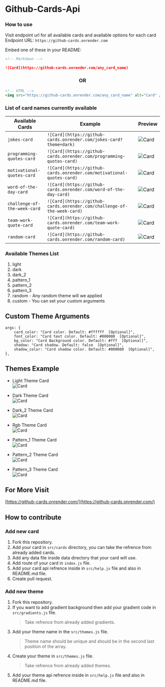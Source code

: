 # Github-Cards-Api

### How to use

Visit endpoint url for all available cards and available options for each card <br/>
Endpoint URL: `https://github-cards.onrender.com`

Embed one of these in your README:

```md
<!-- Markdown -->

![Card](https://github-cards.onrender.com/any_card_name)
```

<h3 align="center">OR</h3>

```html
<!-- HTML -->
<img src="https://github-cards.onrender.com/any_card_name" alt="Card" />
```

### List of card names currently available

| Available Cards | Example | Preview |
| --------------- | ------- | ------- |
| `jokes-card` | `![Card](https://github-cards.onrender.com/jokes-card?theme=dark)` | ![Card](https://github-cards.onrender.com/jokes-card?theme=dark) |
| `programming-quotes-card` | `![Card](https://github-cards.onrender.com/programming-quotes-card)` | ![Card](https://github-cards.onrender.com/programming-quotes-card) |
| `motivational-quotes-card` | `![Card](https://github-cards.onrender.com/motivational-quotes-card)` | ![Card](https://github-cards.onrender.com/motivational-quotes-card) |
| `word-of-the-day-card` | `![Card](https://github-cards.onrender.com/word-of-the-day-card)` | ![Card](https://github-cards.onrender.com/word-of-the-day-card) |
| `challenge-of-the-week-card` | `![Card](https://github-cards.onrender.com/challenge-of-the-week-card)` | ![Card](https://github-cards.onrender.com/challenge-of-the-week-card) |
| `team-work-quote-card` | `![Card](https://github-cards.onrender.com/team-work-quote-card)` | ![Card](https://github-cards.onrender.com/team-work-quote-card) |
| `random-card` | `![Card](https://github-cards.onrender.com/random-card)` | ![Card](https://github-cards.onrender.com/random-card) |

### Available Themes List

1. light
2. dark
3. dark_2
4. pattern_1
5. pattern_2
6. pattern_3
7. random - Any random theme will we applied
8. custom - You can set your custom arguments

## Custom Theme Arguments

```JS
args: {
    card_color: "Card color. Default: #ffffff  [Optional]",
    font_color: "Card text color. Default: #000000  [Optional]",
    bg_color: "Card Background color. Default: #fff  [Optional]",
    shadow: "Card shadow. Default: false  [Optional]",
    shadow_color: "Card shadow color. Default: #000000  [Optional]",
},
```

## Themes Example

- Light Theme Card <br/>
  ![Card](https://github-cards.onrender.com/jokes-card?theme=light)

- Dark Theme Card <br/>
  ![Card](https://github-cards.onrender.com/jokes-card?theme=dark)

- Dark_2 Theme Card <br/>
  ![Card](https://github-cards.onrender.com/jokes-card?theme=dark_2)

- Rgb Theme Card <br/>
  ![Card](https://github-cards.onrender.com/jokes-card?theme=rgb)

- Pattern_1 Theme Card <br/>
  ![Card](https://github-cards.onrender.com/jokes-card?theme=pattern_1)

- Pattern_2 Theme Card <br/>
  ![Card](https://github-cards.onrender.com/jokes-card?theme=pattern_2)

- Pattern_3 Theme Card <br/>
  ![Card](https://github-cards.onrender.com/jokes-card?theme=pattern_3)

## For More Visit

[https://github-cards.onrender.com/](https://github-cards.onrender.com/)

## How to contribute

### Add new card

1. Fork this repository.
2. Add your card in `src/cards` directory, you can take the refrence from already added cards.
3. Add any data file inside data directory that your card will use.
4. Add route of your card in `index.js` file.
5. Add your card api refrence inside in `src/help.js` file and also in README.md file.
6. Create pull request.

### Add new theme

1. Fork this repository.
2. If you want to add gradient background then add your gradient code in `src/gradients.js` file.
   > Take refrence from already added gradients.
3. Add your theme name in the `src/themes.js` file.
   > Theme name should be unique and should be in the second last position of the array.
4. Create your theme in `src/themes.js` file.
   > Take refrence from already added themes.
5. Add your theme api refrence inside in `src/help.js` file and also in README.md file.
